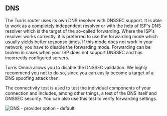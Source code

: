## DNS

The Turris router uses its own DNS resolver with DNSSEC support. It is able to work as a completely independent resolver or with the help of ISP's DNS resolver which is the target of the so-called forwarding. Where the ISP's resolver works correctly, it is preferred to use the forwarding mode which usually yields better response times. If this mode does not work in your network, you have to disable the forwarding mode. Forwarding can be broken in cases when your ISP does not support DNSSEC and has incorrectly configured servers.

Turris Omnia allows you to disable the DNSSEC validation. We highly recommend you not to do so, since you can easily become a target of a DNS spoofing attack then.

The connectivity test is used to test the individual components of your connection and includes, among other things, a test of the DNS itself and DNSSEC security. You can also use this test to verify forwarding settings.

![DNS - provider option - default](foris-guide/dns.png)
